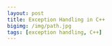 ```yaml
---
layout: post
title: Exception Handling in C++
bigimg: /img/path.jpg
tags: [exception handling, C++]
---
```


